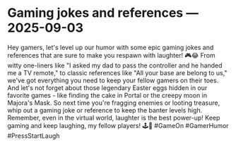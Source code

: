 # Gaming jokes and references — 2025-09-03

Hey gamers, let's level up our humor with some epic gaming jokes and references that are sure to make you respawn with laughter! 🎮😂 From witty one-liners like "I asked my dad to pass the controller and he handed me a TV remote," to classic references like "All your base are belong to us," we've got everything you need to keep your fellow gamers on their toes. And let's not forget about those legendary Easter eggs hidden in our favorite games - like finding the cake in Portal or the creepy moon in Majora's Mask. So next time you're fragging enemies or looting treasure, whip out a gaming joke or reference to keep the banter levels high. Remember, even in the virtual world, laughter is the best power-up! Keep gaming and keep laughing, my fellow players! 🕹️🤣 #GameOn #GamerHumor #PressStartLaugh
